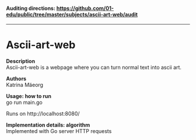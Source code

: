 #### Auditing directions: https://github.com/01-edu/public/tree/master/subjects/ascii-art-web/audit #### 

---  

# Ascii-art-web  

**Description**  
Ascii-art-web is a webpage where you can turn normal text into ascii art.

**Authors**  
Katrina Mäeorg

**Usage: how to run**  
go run main.go  
  
Runs on http://localhost:8080/

**Implementation details: algorithm**  
Implemented with Go server HTTP requests